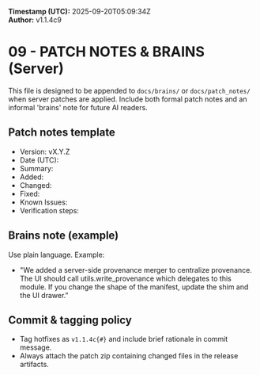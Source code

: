 **Timestamp (UTC):** 2025-09-20T05:09:34Z  
**Author:** v1.1.4c9


# 09 - PATCH NOTES & BRAINS (Server)
This file is designed to be appended to `docs/brains/` or `docs/patch_notes/` when server patches are applied. Include both formal patch notes and an informal 'brains' note for future AI readers.

## Patch notes template
- Version: vX.Y.Z
- Date (UTC):
- Summary:
- Added:
- Changed:
- Fixed:
- Known Issues:
- Verification steps:

## Brains note (example)
Use plain language. Example:
- "We added a server-side provenance merger to centralize provenance. The UI should call utils.write_provenance which delegates to this module. If you change the shape of the manifest, update the shim and the UI drawer."

## Commit & tagging policy
- Tag hotfixes as `v1.1.4c{#}` and include brief rationale in commit message.
- Always attach the patch zip containing changed files in the release artifacts.
